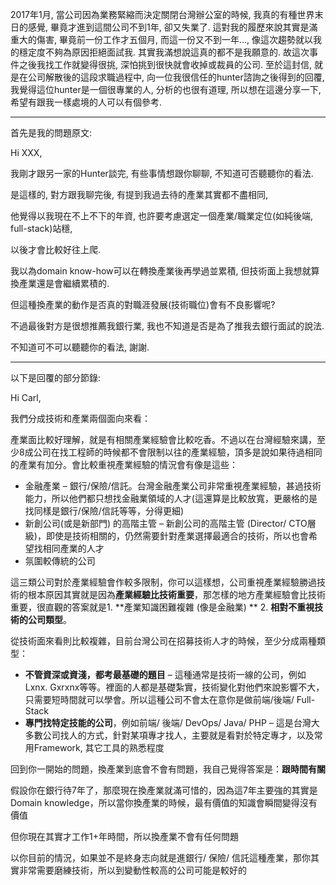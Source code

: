 2017年1月, 當公司因為業務緊縮而決定關閉台灣辦公室的時候, 我真的有種世界末日的感覺, 畢竟才進到這間公司不到1年, 卻又失業了. 這對我的履歷來說其實是滿重大的傷害, 畢竟前一份工作才五個月, 而這一份又不到一年..., 像這次趨勢就以我的穩定度不夠為原因拒絕面試我. 其實我滿想說這真的都不是我願意的. 故這次事件之後我找工作就變得很挑, 深怕挑到很快就會收掉或裁員的公司. 至於這封信, 就是在公司解散後的這段求職過程中, 向一位我很信任的hunter諮詢之後得到的回覆, 我覺得這位hunter是一個很專業的人, 分析的也很有道理, 所以想在這邊分享一下, 希望有跟我一樣處境的人可以有個參考.

---

首先是我的問題原文:

Hi XXX,

我剛才跟另一家的Hunter談完, 有些事情想跟你聊聊, 不知道可否聽聽你的看法.

是這樣的, 對方跟我聊完後, 有提到我過去待的產業其實都不盡相同,

他覺得以我現在不上不下的年資, 也許要考慮選定一個產業/職業定位\(如純後端, full-stack\)站穩,

以後才會比較好往上爬.

我以為domain know-how可以在轉換產業後再學過並累積, 但技術面上我想就算換產業還是會繼續累積的.

但這種換產業的動作是否真的對職涯發展\(技術職位\)會有不良影響呢?

不過最後對方是很想推薦我銀行業, 我也不知道是否是為了推我去銀行面試的說法.

不知道可不可以聽聽你的看法, 謝謝.

---

以下是回覆的部分節錄:

Hi Carl,

我們分成技術和產業兩個面向來看：

產業面比較好理解，就是有相關產業經驗會比較吃香。不過以在台灣經驗來講，至少8成公司在找工程師的時候都不會限制以往的產業經驗，頂多是說如果待過相同的產業有加分。會比較重視產業經驗的情況會有像是這些：

* 金融產業 – 銀行/保險/信託。台灣金融產業公司非常重視產業經驗，甚過技術能力，所以他們都只想找金融業領域的人才\(這還算是比較放寬，更嚴格的是找同樣是銀行/保險/信託等等，分得更細\)
* 新創公司\(或是新部門\) 的高階主管 – 新創公司的高階主管 \(Director/ CTO層級\)，即使是技術相關的，仍然需要針對產業選擇最適合的技術，所以也會希望找相同產業的人才
* 氛圍較傳統的公司

這三類公司對於產業經驗會作較多限制，你可以這樣想，公司重視產業經驗勝過技術的根本原因其實就是因為**產業經驗比技術重要**，那怎樣的地方產業經驗會比技術重要，很直觀的答案就是1. **產業知識困難複雜 \(像是金融業\) ** 2. **相對不重視技術的公司類型**。

從技術面來看則比較複雜，目前台灣公司在招募技術人才的時候，至少分成兩種類型：

* **不管資深或資淺，都考最基礎的題目** – 這種通常是技術一線的公司，例如Lxnx. Gxrxnx等等。裡面的人都是基礎紮實，技術變化對他們來說影響不大，只需要短時間就可以學會。所以這種公司不會太在意你是做前端/後端/ Full-Stack
* **專門找特定技能的公司**，例如前端/ 後端/ DevOps/ Java/ PHP – 這是台灣大多數公司找人的方式，針對某項專才找人，主要就是看對於特定專才，以及常用Framework, 其它工具的熟悉程度

回到你一開始的問題，換產業到底會不會有問題，我自己覺得答案是：**跟時間有關**

假設你在銀行待7年了，那麼現在換產業就滿可惜的，因為這7年主要強的其實是Domain knowledge，所以當你換產業的時候，最有價值的知識會瞬間變得沒有價值

但你現在其實才工作1+年時間，所以換產業不會有任何問題

以你目前的情況，如果並不是終身志向就是進銀行/ 保險/ 信託這種產業，那你其實非常需要磨練技術，所以到變動性較高的公司可能是較好的

